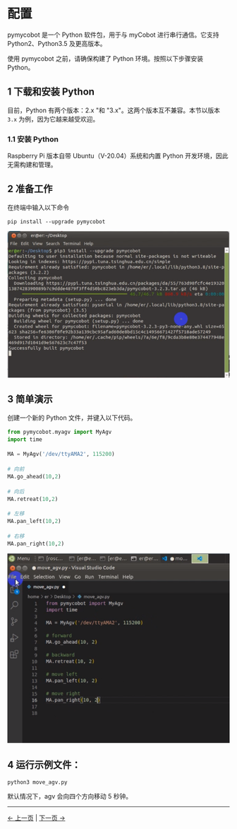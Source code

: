 # 配置

pymycobot 是一个 Python 软件包，用于与 myCobot 进行串行通信。它支持 Python2、Python3.5 及更高版本。

使用 pymycobot 之前，请确保构建了 Python 环境。按照以下步骤安装 Python。

## 1 下载和安装 Python

目前，Python 有两个版本：2.x "和 "3.x"。这两个版本互不兼容。本节以版本 `3.x` 为例，因为它越来越受欢迎。

### 1.1 安装 Python

Raspberry Pi 版本自带 Ubuntu（V-20.04）系统和内置 Python 开发环境，因此无需构建和管理。

## 2 准备工作

在终端中输入以下命令

```
pip install --upgrade pymycobot
```

![pipinstall](../../resources/6-SDKDevelopment/6.1/pipinstall.png)

## 3 简单演示

创建一个新的 Python 文件，并键入以下代码。

```python
from pymycobot.myagv import MyAgv
import time

MA = MyAgv('/dev/ttyAMA2', 115200)

# 向前
MA.go_ahead(10,2)

# 向后
MA.retreat(10,2)

# 左移
MA.pan_left(10,2)

# 右移
MA.pan_right(10,2)
```

![pythondemo](../../resources/6-SDKDevelopment/6.1/pythondemo.png)

## 4 运行示例文件：

```
python3 move_agv.py
```

默认情况下，agv 会向四个方向移动 5 秒钟。

---

[← 上一页](README.md) | [下一页 →](6.1.2-API.md)
